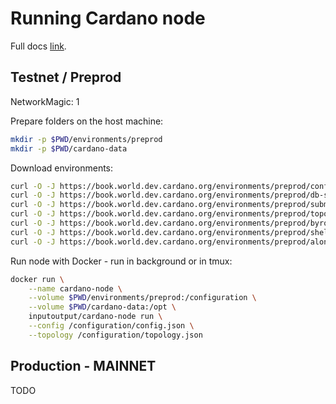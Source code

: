 # Running Cardano node

Full docs [link](https://developers.cardano.org/docs/get-started/running-cardano/).

## Testnet / Preprod

NetworkMagic: 1

Prepare folders on the host machine:

```bash
mkdir -p $PWD/environments/preprod
mkdir -p $PWD/cardano-data
```

Download environments:

```bash
curl -O -J https://book.world.dev.cardano.org/environments/preprod/config.json
curl -O -J https://book.world.dev.cardano.org/environments/preprod/db-sync-config.json
curl -O -J https://book.world.dev.cardano.org/environments/preprod/submit-api-config.json
curl -O -J https://book.world.dev.cardano.org/environments/preprod/topology.json
curl -O -J https://book.world.dev.cardano.org/environments/preprod/byron-genesis.json
curl -O -J https://book.world.dev.cardano.org/environments/preprod/shelley-genesis.json
curl -O -J https://book.world.dev.cardano.org/environments/preprod/alonzo-genesis.json
```

Run node with Docker - run in background or in tmux:

```bash
docker run \
    --name cardano-node \
    --volume $PWD/environments/preprod:/configuration \
    --volume $PWD/cardano-data:/opt \
    inputoutput/cardano-node run \
    --config /configuration/config.json \
    --topology /configuration/topology.json
```

## Production - MAINNET

TODO
